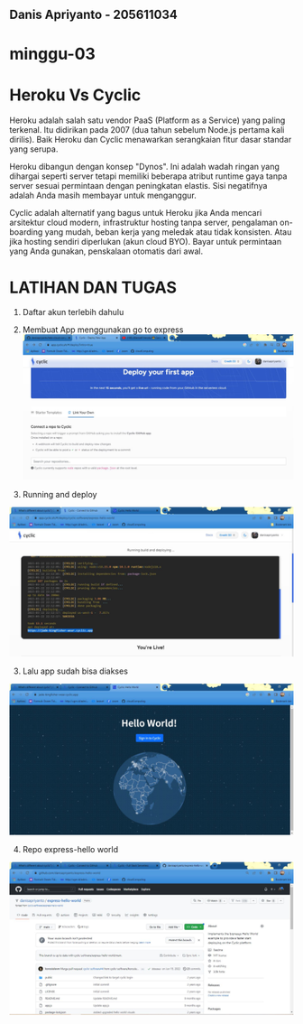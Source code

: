 ##  Danis Apriyanto - 205611034
# minggu-03

# Heroku Vs Cyclic
Heroku adalah salah satu vendor PaaS (Platform as a Service) yang paling terkenal. Itu didirikan pada 2007 (dua tahun sebelum Node.js pertama kali dirilis). Baik Heroku dan Cyclic menawarkan serangkaian fitur dasar standar yang serupa.

Heroku dibangun dengan konsep "Dynos". Ini adalah wadah ringan yang dihargai seperti server tetapi memiliki beberapa atribut runtime gaya tanpa server sesuai permintaan dengan peningkatan elastis. Sisi negatifnya adalah Anda masih membayar untuk menganggur.

Cyclic adalah alternatif yang bagus untuk Heroku jika Anda mencari arsitektur cloud modern, infrastruktur hosting tanpa server, pengalaman on-boarding yang mudah, beban kerja yang meledak atau tidak konsisten. Atau jika hosting sendiri diperlukan (akun cloud BYO). Bayar untuk permintaan yang Anda gunakan, penskalaan otomatis dari awal.

# LATIHAN DAN TUGAS

1. Daftar akun terlebih dahulu
2. Membuat App menggunakan go to express
![Gambar teks editor VS Code](https://github.com/danisapriyanto/tekn-cloud-computing/blob/master/minggu-03/images/gambar1.JPG)

2. Running and deploy

![Gambar](https://github.com/danisapriyanto/tekn-cloud-computing/blob/master/minggu-03/images/gambar2.JPG)

3. Lalu app sudah bisa diakses 

![Gambar03](https://github.com/danisapriyanto/tekn-cloud-computing/blob/master/minggu-03/images/gambar3.JPG)

4. Repo express-hello world

![Gambar04](https://github.com/danisapriyanto/tekn-cloud-computing/blob/master/minggu-03/images/gambar4.JPG)